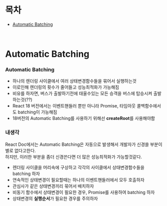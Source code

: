 # 목차
- [Automatic Batching](#automatic-batching)


<br/>

# Automatic Batching

### Automatic Batching
- 하나의 렌더링 사이클에서 여러 상태변경함수들을 묶어서 실행하는것
- 이로인해 렌더링의 횟수가 줄어들고 성능최적화가 가능해짐
- 비유를 하자면, 버스가 출발하기전에 태울수있는 모든 승객을 버스에 탑승시켜 출발하는것(??)
- React 18 버전에서는 이벤트핸들러 뿐만 아니라 Promise, 타임아웃 콜백함수에서도 batching이 가능해짐
- 18버전의 Automatic Batching를 사용하기 위해선 **createRoot**를 사용해야함

### 내생각
React Doc에서는 Automatic Batching은 자동으로 발생해서 개발자가 신경쓸 부분이 별로 없다고한다.<br/>
하지만, 이러한 부분을 좀더 신경쓴다면 더 많은 성능최적화가 가능할것같다.<br/>

- 렌더링 사이클을 머리속에 구상하고 각각의 사이클에서 상태변경함수들을 batching 하자
- 연속적인 상태변경이 필요할때는 하나의 이벤트핸들러에서 모두 호출하자
- 관심사가 같은 상태변경끼리 묶어서 배치하자 
- 비동기 함수에서 상태변경이 필요한 경우, Promise를 사용하여 batching 하자
- 상태변경의 **실행순서**가 필요한 경우를 주의하자


<br/>
